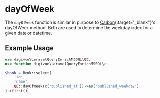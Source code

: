# dayOfWeek

The `dayOfWeek` function is similar in purpose to [Carbon](https://carbon.nesbot.com/){:target="_blank"}'s dayOfWeek
method. Both are used to determine the weekday index for a given date or datetime.

## Example Usage

```php
use digivue\LaravelQueryEnrichMSSQL\QE;
use function digivue\LaravelQueryEnrichMSSQL\c;

$book = Book::select(
    'id',
    'name',
    QE::dayOfWeek(c('published_at'))->as('published_weekday')
)->first();
```